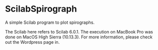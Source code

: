 # ScilabSpirograph

A simple Scilab program to plot spirographs.

The Scilab here refers to Scilab 6.0.1. The execution on MacBook Pro was done on MacOS High Sierra (10.13.3).
For more information, please check out the Wordpress page in.
